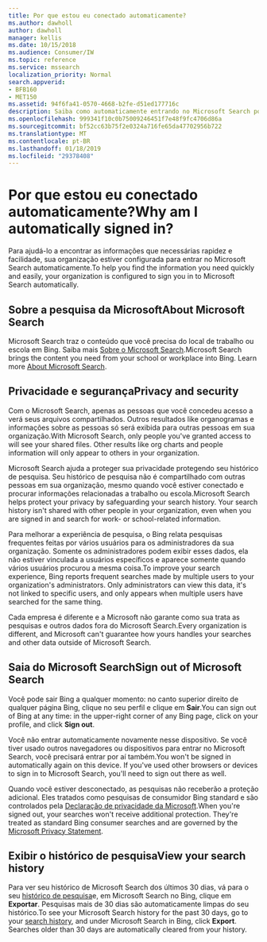 ```yaml
---
title: Por que estou eu conectado automaticamente?
ms.author: dawholl
author: dawholl
manager: kellis
ms.date: 10/15/2018
ms.audience: Consumer/IW
ms.topic: reference
ms.service: mssearch
localization_priority: Normal
search.appverid:
- BFB160
- MET150
ms.assetid: 94f6fa41-0570-4668-b2fe-d51ed177716c
description: Saiba como automaticamente entrando no Microsoft Search pode ajudá-lo rapidamente e localizar facilmente os resultados de trabalho
ms.openlocfilehash: 999341f10c0b75009246451f7e48f9fc4706d86a
ms.sourcegitcommit: bf52cc63b75f2e0324a716fe65da47702956b722
ms.translationtype: MT
ms.contentlocale: pt-BR
ms.lasthandoff: 01/18/2019
ms.locfileid: "29378408"
---
```

# <a name="why-am-i-automatically-signed-in"></a><span data-ttu-id="ff914-103">Por que estou eu conectado automaticamente?</span><span class="sxs-lookup"><span data-stu-id="ff914-103">Why am I automatically signed in?</span></span>

<span data-ttu-id="ff914-104">Para ajudá-lo a encontrar as informações que necessárias rapidez e facilidade, sua organização estiver configurada para entrar no Microsoft Search automaticamente.</span><span class="sxs-lookup"><span data-stu-id="ff914-104">To help you find the information you need quickly and easily, your organization is configured to sign you in to Microsoft Search automatically.</span></span>
  
## <a name="about-microsoft-search"></a><span data-ttu-id="ff914-105">Sobre a pesquisa da Microsoft</span><span class="sxs-lookup"><span data-stu-id="ff914-105">About Microsoft Search</span></span>

<span data-ttu-id="ff914-p101">Microsoft Search traz o conteúdo que você precisa do local de trabalho ou escola em Bing. Saiba mais [Sobre o Microsoft Search](about-microsoft-search.md).</span><span class="sxs-lookup"><span data-stu-id="ff914-p101">Microsoft Search brings the content you need from your school or workplace into Bing. Learn more [About Microsoft Search](about-microsoft-search.md).</span></span>
  
## <a name="privacy-and-security"></a><span data-ttu-id="ff914-108">Privacidade e segurança</span><span class="sxs-lookup"><span data-stu-id="ff914-108">Privacy and security</span></span>

<span data-ttu-id="ff914-p102">Com o Microsoft Search, apenas as pessoas que você concedeu acesso a verá seus arquivos compartilhados. Outros resultados like organogramas e informações sobre as pessoas só será exibida para outras pessoas em sua organização.</span><span class="sxs-lookup"><span data-stu-id="ff914-p102">With Microsoft Search, only people you've granted access to will see your shared files. Other results like org charts and people information will only appear to others in your organization.</span></span>
  
<span data-ttu-id="ff914-p103">Microsoft Search ajuda a proteger sua privacidade protegendo seu histórico de pesquisa. Seu histórico de pesquisa não é compartilhado com outras pessoas em sua organização, mesmo quando você estiver conectado e procurar informações relacionadas a trabalho ou escola.</span><span class="sxs-lookup"><span data-stu-id="ff914-p103">Microsoft Search helps protect your privacy by safeguarding your search history. Your search history isn't shared with other people in your organization, even when you are signed in and search for work- or school-related information.</span></span>
  
<span data-ttu-id="ff914-p104">Para melhorar a experiência de pesquisa, o Bing relata pesquisas frequentes feitas por vários usuários para os administradores da sua organização. Somente os administradores podem exibir esses dados, ela não estiver vinculada a usuários específicos e aparece somente quando vários usuários procurou a mesma coisa.</span><span class="sxs-lookup"><span data-stu-id="ff914-p104">To improve your search experience, Bing reports frequent searches made by multiple users to your organization's administrators. Only administrators can view this data, it's not linked to specific users, and only appears when multiple users have searched for the same thing.</span></span>
  
<span data-ttu-id="ff914-115">Cada empresa é diferente e a Microsoft não garante como sua trata as pesquisas e outros dados fora do Microsoft Search.</span><span class="sxs-lookup"><span data-stu-id="ff914-115">Every organization is different, and Microsoft can't guarantee how yours handles your searches and other data outside of Microsoft Search.</span></span>
  
## <a name="sign-out-of-microsoft-search"></a><span data-ttu-id="ff914-116">Saia do Microsoft Search</span><span class="sxs-lookup"><span data-stu-id="ff914-116">Sign out of Microsoft Search</span></span>

<span data-ttu-id="ff914-117">Você pode sair Bing a qualquer momento: no canto superior direito de qualquer página Bing, clique no seu perfil e clique em **Sair**.</span><span class="sxs-lookup"><span data-stu-id="ff914-117">You can sign out of Bing at any time: in the upper-right corner of any Bing page, click on your profile, and click **Sign out**.</span></span>
  
<span data-ttu-id="ff914-p105">Você não entrar automaticamente novamente nesse dispositivo. Se você tiver usado outros navegadores ou dispositivos para entrar no Microsoft Search, você precisará entrar por aí também.</span><span class="sxs-lookup"><span data-stu-id="ff914-p105">You won't be signed in automatically again on this device. If you've used other browsers or devices to sign in to Microsoft Search, you'll need to sign out there as well.</span></span> 
  
<span data-ttu-id="ff914-p106">Quando você estiver desconectado, as pesquisas não receberão a proteção adicional. Eles tratados como pesquisas de consumidor Bing standard e são controlados pela [Declaração de privacidade da Microsoft](https://privacy.microsoft.com/en-us/privacystatement).</span><span class="sxs-lookup"><span data-stu-id="ff914-p106">When you're signed out, your searches won't receive additional protection. They're treated as standard Bing consumer searches and are governed by the [Microsoft Privacy Statement](https://privacy.microsoft.com/en-us/privacystatement).</span></span>
  
## <a name="view-your-search-history"></a><span data-ttu-id="ff914-122">Exibir o histórico de pesquisa</span><span class="sxs-lookup"><span data-stu-id="ff914-122">View your search history</span></span>

<span data-ttu-id="ff914-p107">Para ver seu histórico de Microsoft Search dos últimos 30 dias, vá para o seu [histórico de pesquisa](https://ssl.bing.com/profile/history)e, em Microsoft Search no Bing, clique em **Exportar**. Pesquisas mais de 30 dias são automaticamente limpas do seu histórico.</span><span class="sxs-lookup"><span data-stu-id="ff914-p107">To see your Microsoft Search history for the past 30 days, go to your [search history](https://ssl.bing.com/profile/history), and under Microsoft Search in Bing, click **Export**. Searches older than 30 days are automatically cleared from your history.</span></span>

  


